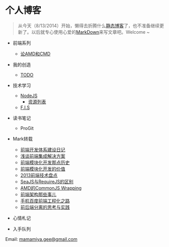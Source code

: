 个人博客
===

> 从今天（8/13/2014）开始，懒得去折腾什么[静态博客](http://gejiawen.github.io/)了，也不准备继续更新了。以后就专心使用心爱的[MarkDown](http://wowubuntu.com/markdown/)来写文章吧。Welcome ~

* 前端系列
   * [论AMD和CMD](http://gejiawen.github.io/2014/07/18/%E5%89%8D%E7%AB%AF%E8%A7%84%E8%8C%83/)

* 我的创造
    * [TODO](./2014/TODO.md)

* 技术学习
    * [NodeJS](http://nodejs.org/)
        * [资源列表](./2014/nodejs资源列表.md)
    * [F.I.S](http://fis.baidu.com/)

* 读书笔记
    * ProGit

* Mark转载
    * [前端开发体系建设日记](https://github.com/fouber/blog/issues/2)
    * [浅谈前端集成解决方案](https://github.com/fouber/blog/issues/1)
    * [前端模块化开发那点历史](https://github.com/seajs/seajs/issues/588)
    * [前端模块化开发的价值](https://github.com/seajs/seajs/issues/547)
    * [2013前端技术盘点](http://cnberg.com/archive/2013-fe/)
    * [SeaJS与RequireJS的区别](https://github.com/seajs/seajs/issues/277)
    * [AMD的CommonJS Wrapping](https://www.imququ.com/post/amd-simplified-commonjs-wrapping.html)
    * [前端架构那些事儿](http://blog.xufei.gitpress.org/~posts/2014-05-20-%E5%89%8D%E7%AB%AF%E6%9E%B6%E6%9E%84%E9%82%A3%E4%BA%9B%E4%BA%8B%E5%84%BF.md)
    * [手机百度前端工程化之路](http://mweb.baidu.com/p/baidusearch-front-end-road.html)
    * [前后端分离的思考与实践](http://ued.taobao.org/blog/2014/04/full-stack-development-with-nodejs/)

* 心情札记

* 入手队列


Email: mamamiya.gee@gmail.com
